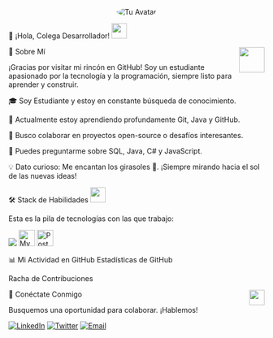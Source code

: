 <div align="center">
<!-- Reemplaza esta imagen con tu foto o avatar (opcional) -->
<img src="https://www.google.com/search?q=https://placehold.co/150x150/FCD34D/333333%3Ftext%3DTU%2BFOTO" alt="Tu Avatar" style="border-radius: 50%;">
</div>

👋 ¡Hola, Colega Desarrollador!
<img src="https://raw.githubusercontent.com/MartinHeinz/MartinHeinz/master/wave.gif" width="30px">

<!-- Insignias (Badges) -->

<div align="center">

</div>

🌻 Sobre Mí
<img src="https://media0.giphy.com/media/KDDpcKigbfFpnejZs6/giphy.gif?cid=ecf05e47oy6f4zjs8g1qoiystc56cu7r9tb8a1fe76e05oty&rid=giphy.gif" width="50px" align="right">

¡Gracias por visitar mi rincón en GitHub! Soy un estudiante apasionado por la tecnología y la programación, siempre listo para aprender y construir.

🎓 Soy Estudiante y estoy en constante búsqueda de conocimiento.

🌱 Actualmente estoy aprendiendo profundamente Git, Java y GitHub.

🤝 Busco colaborar en proyectos open-source o desafíos interesantes.

💬 Puedes preguntarme sobre SQL, Java, C# y JavaScript.

💡 Dato curioso: Me encantan los girasoles 🌻. ¡Siempre mirando hacia el sol de las nuevas ideas!

🛠️ Stack de Habilidades
<img src = "https://media2.giphy.com/media/QssGEmpkyEOhBCb7e1/giphy.gif?cid=ecf05e47a0n3gi1bfqntqmob8g9aid1oyj2wr3ds3mg700bl&rid=giphy.gif" width = 30px>

Esta es la pila de tecnologías con las que trabajo:

<p align="left">
<!-- ICONOS DE LENGUAJES QUE MENCIONASTE -->
<img src="https://www.google.com/search?q=https://skillicons.dev/icons%3Fi%3Djava,cs,js,html,css,git,github,vscode,idea" />
<!-- AÑADE MÁS ICONOS DE SKILLICONS.DEV SEGÚN TUS HABILIDADES (Ej: Sql) -->
<img src="https://www.google.com/search?q=https://cdn.jsdelivr.net/gh/devicons/devicon/icons/mysql/mysql-original-wordmark.svg" height="32" alt="MySQL" />
<img src="https://www.google.com/search?q=https://cdn.jsdelivr.net/gh/devicons/devicon/icons/postgresql/postgresql-original-wordmark.svg" height="32" alt="PostgreSQL" />
</p>

📊 Mi Actividad en GitHub
Estadísticas de GitHub

Racha de Contribuciones










<!-- Puedes elegir entre mantener las estadísticas de lenguajes o eliminarlas si tu perfil es nuevo o no lo deseas -->

🔗 Conéctate Conmigo
<img src='https://raw.githubusercontent.com/ShahriarShafin/ShahriarShafin/main/Assets/handshake.gif' width="30px" align="right">

Busquemos una oportunidad para colaborar. ¡Hablemos!

<p align="left">
<!-- IMPORTANTE: Reemplaza los enlaces # con tus perfiles reales -->
<a href="https://www.google.com/search?q=https://www.linkedin.com/in/TuUsuarioDeLinkedIn" target="_blank"><img src="https://www.google.com/search?q=https://img.shields.io/badge/LinkedIn-0077B5%3Fstyle%3Dfor-the-badge%26logo%3Dlinkedin%26logoColor%3Dwhite" alt="LinkedIn" /></a>
<a href="https://www.google.com/search?q=https://twitter.com/TuUsuarioDeTwitter" target="_blank"><img src="https://www.google.com/search?q=https://img.shields.io/badge/Twitter-1DA1F2%3Fstyle%3Dfor-the-badge%26logo%3Dtwitter%26logoColor%3Dwhite" alt="Twitter" /></a>
<a href="mailto:tu.email@ejemplo.com"><img src="https://www.google.com/search?q=https://img.shields.io/badge/Email-D14836%3Fstyle%3Dfor-the-badge%26logo%3Dgmail%26logoColor%3Dwhite" alt="Email" /></a>
</p>
